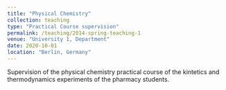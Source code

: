 ```yaml
---
title: "Physical Chemistry"
collection: teaching
type: "Practical Course supervision"
permalink: /teaching/2014-spring-teaching-1
venue: "University 1, Department"
date: 2020-10-01
location: "Berlin, Germany"
---
```


Supervision of the physical chemistry practical course of the kintetics and thermodynamics experiments of the pharmacy students.
